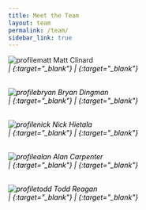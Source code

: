 ```yaml
---
title: Meet the Team
layout: team
permalink: /team/
sidebar_link: true
---
```


![profilematt](https://user-images.githubusercontent.com/35777619/36549655-50c82ba8-17c1-11e8-8314-76270259f7b6.jpg)
Matt Clinard <br>
[<i class="fa  fa-user-circle" title="Biography" style="color:black" />](./matt-bio.md) | [<i class="fa fa-github"  title="Github Repository" style="color:black"/>](https://github.com/cclinard84){:target="_blank"} | [<i class="fa  fa-globe" title="Website" style="color:black"/>](http://matt-clinard.com){:target="_blank"}
<br/>
<br/>

![profilebryan](https://user-images.githubusercontent.com/35777619/36549708-6d09f224-17c1-11e8-8cdc-89ab8fb1abab.jpg)
Bryan Dingman <br>
[<i class="fa  fa-user-circle" title="Biography" style="color:black" />](./bryan-bio.md)| [<i class="fa fa-github"  title="Github Repository" style="color:black"/>](https://github.com/bsdingman/bsdingman.github.io){:target="_blank"} | [<i class="fa  fa-globe" title="Website" style="color:black"/>](http://www.bsdingman.com/){:target="_blank"}
<br/>
<br/>

![profilenick](https://user-images.githubusercontent.com/35777619/36549741-80f12640-17c1-11e8-853b-bfe10f11f01b.jpg)
Nick Hietala<br/>
[<i class="fa  fa-user-circle" title="Biography" style="color:black" />](./nick-bio.md) | [<i class="fa fa-github"  title="Github Repository" style="color:black"/>](https://github.com/nchietala){:target="_blank"} | [<i class="fa  fa-globe" title="Website" style="color:black"/>](http://nick.hietala.us){:target="_blank"}
<br/>
<br/>

![profilealan](https://user-images.githubusercontent.com/35777619/36549778-99c975e6-17c1-11e8-9e59-ed9a7bb01b8f.jpg)
Alan Carpenter<br/>
[<i class="fa  fa-user-circle" title="Biography" style="color:black" />](./alan-bio.md) |
[<i class="fa fa-github"  title="Github Repository" style="color:black"/>](https://github.com/freudianslip99){:target="_blank"} |
[<i class="fa  fa-globe" title="Website" style="color:black"/>](http://carpenter-labs.tech ){:target="_blank"}
<br/>
<br/>

![profiletodd](https://user-images.githubusercontent.com/35777619/36550067-4ef6f8c6-17c2-11e8-962e-8ca5929cb4f8.jpg)
Todd Reagan<br/>
[<i class="fa  fa-user-circle" title="Biography" style="color:black" />](./todd-bio.md) | [<i class="fa fa-github"  title="Github Repository" style="color:black"/>](https://github.com/treagan82){:target="_blank"} |
[<i class="fa  fa-globe" title="Website" style="color:black"/>](https://treagan82.github.io/todd.b.reagan/){:target="_blank"}
<br/>
<br/>
